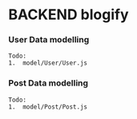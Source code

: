 # BACKEND blogify

### User Data modelling

    Todo:
    1.  model/User/User.js

### Post Data modelling

    Todo:
    1.  model/Post/Post.js
